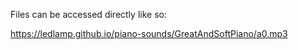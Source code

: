 Files can be accessed directly like so:

https://ledlamp.github.io/piano-sounds/GreatAndSoftPiano/a0.mp3
